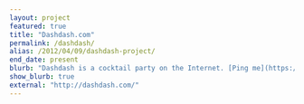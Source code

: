 ```yaml
---
layout: project
featured: true
title: "Dashdash.com"
permalink: /dashdash/
alias: /2012/04/09/dashdash-project/
end_date: present
blurb: "Dashdash is a cocktail party on the Internet. [Ping me](https://twitter.com/lehrblogger) for an invite!"
show_blurb: true
external: "http://dashdash.com/"
---
```

